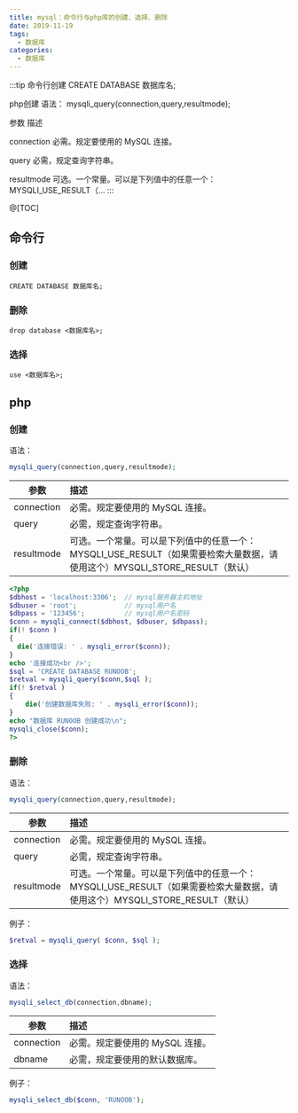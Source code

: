 ```yaml
---
title: mysql：命令行与php库的创建、选择、删除
date: 2019-11-19
tags:
  - 数据库
categories:
  - 数据库
---
```


:::tip
命令行创建
CREATE DATABASE 数据库名;

php创建
语法：
mysqli_query(connection,query,resultmode);





参数
描述




connection
必需。规定要使用的 MySQL 连接。


query
必需，规定查询字符串。


resultmode
可选。一个常量。可以是下列值中的任意一个：MYSQLI_USE_RESULT（...
:::

<!-- more -->

@[TOC]
## 命令行
### 创建
```shell
CREATE DATABASE 数据库名;
```
### 删除
```shell
drop database <数据库名>;
```
### 选择
```shell
use <数据库名>;
```
## php
### 创建
语法：
```php
mysqli_query(connection,query,resultmode);
```
参数 | 描述
------ | :------
connection	| 必需。规定要使用的 MySQL 连接。
query	| 必需，规定查询字符串。
resultmode	| 可选。一个常量。可以是下列值中的任意一个：MYSQLI_USE_RESULT（如果需要检索大量数据，请使用这个）MYSQLI_STORE_RESULT（默认）

```php
<?php
$dbhost = 'localhost:3306';  // mysql服务器主机地址
$dbuser = 'root';            // mysql用户名
$dbpass = '123456';          // mysql用户名密码
$conn = mysqli_connect($dbhost, $dbuser, $dbpass);
if(! $conn )
{
  die('连接错误: ' . mysqli_error($conn));
}
echo '连接成功<br />';
$sql = 'CREATE DATABASE RUNOOB';
$retval = mysqli_query($conn,$sql );
if(! $retval )
{
    die('创建数据库失败: ' . mysqli_error($conn));
}
echo "数据库 RUNOOB 创建成功\n";
mysqli_close($conn);
?>
```
### 删除
语法：
```php
mysqli_query(connection,query,resultmode);
```
参数 | 描述
------ | :------
connection	| 必需。规定要使用的 MySQL 连接。
query	| 必需，规定查询字符串。
resultmode	| 可选。一个常量。可以是下列值中的任意一个：MYSQLI_USE_RESULT（如果需要检索大量数据，请使用这个）MYSQLI_STORE_RESULT（默认）
例子：
```php
$retval = mysqli_query( $conn, $sql );
```
### 选择
语法：
```php
mysqli_select_db(connection,dbname);
```
参数 | 描述
------ | :------
connection	| 必需。规定要使用的 MySQL 连接。
dbname	| 必需，规定要使用的默认数据库。
例子：
```php
mysqli_select_db($conn, 'RUNOOB');
```

